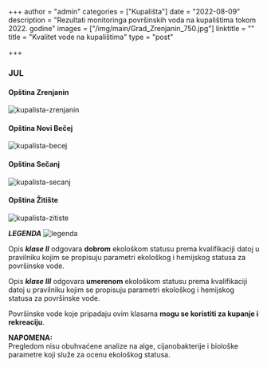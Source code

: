 +++
author = "admin"
categories = ["Kupališta"]
date = "2022-08-09"
description = "Rezultati monitoringa površinskih voda na kupalištima tokom 2022. godine"
images = ["/img/main/Grad_Zrenjanin_750.jpg"]
linktitle = ""
title = "Kvalitet vode na kupalištima"
type = "post"

+++

### JUL

#### Opština Zrenjanin

![kupalista-zrenjanin](/img/kupalista/zrenjanin.png "kupalista-zrenjanin")

#### Opština Novi Bečej

![kupalista-becej](/img/kupalista/becej.png "kupalista-becej")

#### Opština Sečanj

![kupalista-secanj](/img/kupalista/secanj.png "kupalista-secanj")

#### Opština Žitište

![kupalista-zitiste](/img/kupalista/zitiste.png "kupalista-zitiste")

**_LEGENDA_**
![legenda](/img/kupalista/legenda.png "legenda")

Opis **_klase II_** odgovara **dobrom** ekološkom statusu prema kvalifikaciji datoj u pravilniku kojim se propisuju parametri ekološkog i hemijskog statusa za površinske vode.

Opis **_klase III_** odgovara **umerenom** ekološkom statusu prema kvalifikaciji datoj u pravilniku kojim se propisuju parametri ekološkog i hemijskog statusa za površinske vode.

Površinske vode koje pripadaju ovim klasama **mogu se koristiti za kupanje i rekreaciju**.

**NAPOMENA:**  
Pregledom nisu obuhvaćene analize na alge, cijanobakterije i biološke parametre koji služe za ocenu ekološkog statusa.

<!--
blue: #45bee8
green: #43e326
yellow: #fff403
orange: #ffaa01
red: #e73104
-->
